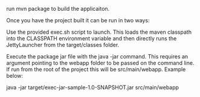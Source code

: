 run mvn package to build the applicaiton.

Once you have the project built it can be run in two ways:

Use the provided exec.sh script to launch. This loads the maven classpath into the CLASSPATH environment variable and then directly runs the JettyLauncher from the target/classes folder.

Execute the package jar file with the java -jar command. This requires an argument pointing to the webapp folder to be passed on the command line. If run from the root of the project this will be src/main/webapp. Example below:

java -jar target/exec-jar-sample-1.0-SNAPSHOT.jar src/main/webapp
